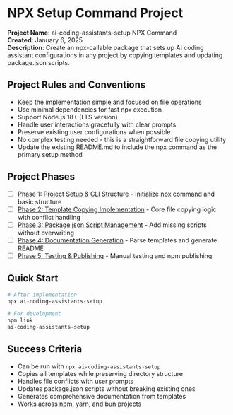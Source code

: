 # NPX Setup Command Project

**Project Name**: ai-coding-assistants-setup NPX Command  
**Created**: January 6, 2025  
**Description**: Create an npx-callable package that sets up AI coding assistant configurations in any project by copying templates and updating package.json scripts.

## Project Rules and Conventions

- Keep the implementation simple and focused on file operations
- Use minimal dependencies for fast npx execution
- Support Node.js 18+ (LTS version)
- Handle user interactions gracefully with clear prompts
- Preserve existing user configurations when possible
- No complex testing needed - this is a straightforward file copying utility
- Update the existing README.md to include the npx command as the primary setup method

## Project Phases

- [ ] [Phase 1: Project Setup & CLI Structure](phase-1.md) - Initialize npx command and basic structure
- [ ] [Phase 2: Template Copying Implementation](phase-2.md) - Core file copying logic with conflict handling
- [ ] [Phase 3: Package.json Script Management](phase-3.md) - Add missing scripts without overwriting
- [ ] [Phase 4: Documentation Generation](phase-4.md) - Parse templates and generate README
- [ ] [Phase 5: Testing & Publishing](phase-5.md) - Manual testing and npm publishing

## Quick Start

```bash
# After implementation
npx ai-coding-assistants-setup

# For development
npm link
ai-coding-assistants-setup
```

## Success Criteria

- Can be run with `npx ai-coding-assistants-setup`
- Copies all templates while preserving directory structure
- Handles file conflicts with user prompts
- Updates package.json scripts without breaking existing ones
- Generates comprehensive documentation from templates
- Works across npm, yarn, and bun projects